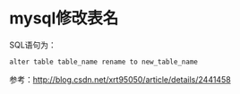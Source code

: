 mysql修改表名
=======

SQL语句为：

```
alter table table_name rename to new_table_name
```


参考：<http://blog.csdn.net/xrt95050/article/details/2441458>
